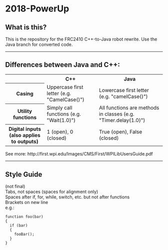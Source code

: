 # 2018-PowerUp
<h2>What is this?</h2>
This is the repository for the FRC2410 C++-to-Java robot rewrite.
Use the Java branch for converted code.

<hr>
<h2>Differences between Java and C++:</h2>
<table>
  <tr>
    <td></td>
    <th>C++</th>
    <th>Java</th>
  </tr>
  <tr>
    <th>Casing</th>
    <td>Uppercase first letter (e.g. "CamelCase()")</td>
    <td>Lowercase first letter (e.g. "camelCase()")</td>
  </tr>
  <tr>
    <th>Utility functions</th>
    <td>Simply call functions (e.g. "Wait(1.0)")</td>
    <td>All functions are methods in classes (e.g. "Timer.delay(1.0)")</td>
  </tr>
  <tr>
    <th>Digital inputs (also applies to outputs)</th>
    <td>1 (open), 0 (closed)</td>
    <td>True (open), False (closed)</td>
  </tr>
</table>
See more: http://first.wpi.edu/Images/CMS/First/WPILibUsersGuide.pdf

<hr>
<h2>Style Guide</h2>
(not final)<br>
Tabs, not spaces (spaces for alignment only)<br>
Spaces after if, for, while, switch, etc. but not after functions<br>
Brackets on new line<br>
e.g.:

```
function foo(bar)
{
  if (bar)
  {
    fooBar();
  }
}
```
